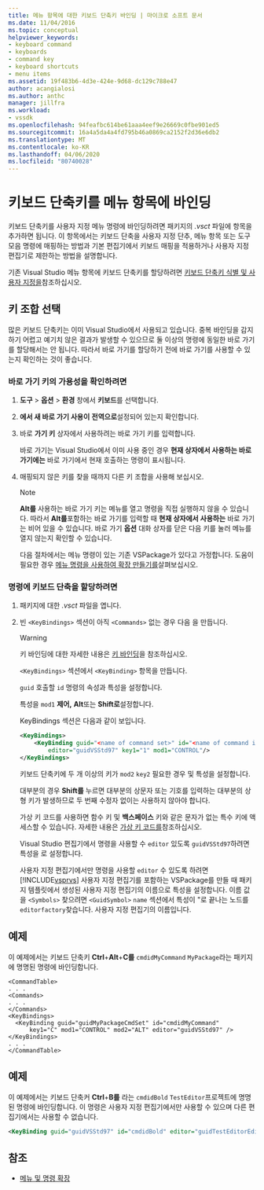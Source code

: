 ```yaml
---
title: 메뉴 항목에 대한 키보드 단축키 바인딩 | 마이크로 소프트 문서
ms.date: 11/04/2016
ms.topic: conceptual
helpviewer_keywords:
- keyboard command
- keyboards
- command key
- keyboard shortcuts
- menu items
ms.assetid: 19f483b6-4d3e-424e-9d68-dc129c788e47
author: acangialosi
ms.author: anthc
manager: jillfra
ms.workload:
- vssdk
ms.openlocfilehash: 94feafbc614be61aaa4eef9e26669c0fbe901ed5
ms.sourcegitcommit: 16a4a5da4a4fd795b46a0869ca2152f2d36e6db2
ms.translationtype: MT
ms.contentlocale: ko-KR
ms.lasthandoff: 04/06/2020
ms.locfileid: "80740028"
---
```

# <a name="bind-keyboard-shortcuts-to-menu-items"></a>키보드 단축키를 메뉴 항목에 바인딩
키보드 단축키를 사용자 지정 메뉴 명령에 바인딩하려면 패키지의 *.vsct* 파일에 항목을 추가하면 됩니다. 이 항목에서는 키보드 단축을 사용자 지정 단추, 메뉴 항목 또는 도구 모음 명령에 매핑하는 방법과 기본 편집기에서 키보드 매핑을 적용하거나 사용자 지정 편집기로 제한하는 방법을 설명합니다.

 기존 Visual Studio 메뉴 항목에 키보드 단축키를 할당하려면 [키보드 단축키 식별 및 사용자 지정을](../ide/identifying-and-customizing-keyboard-shortcuts-in-visual-studio.md)참조하십시오.

## <a name="choose-a-key-combination"></a>키 조합 선택
 많은 키보드 단축키는 이미 Visual Studio에서 사용되고 있습니다. 중복 바인딩을 감지하기 어렵고 예기치 않은 결과가 발생할 수 있으므로 둘 이상의 명령에 동일한 바로 가기를 할당해서는 안 됩니다. 따라서 바로 가기를 할당하기 전에 바로 가기를 사용할 수 있는지 확인하는 것이 좋습니다.

### <a name="to-verify-the-availability-of-a-keyboard-shortcut"></a>바로 가기 키의 가용성을 확인하려면

1. **도구** > **옵션** > **환경** 창에서 **키보드**를 선택합니다.

2. **에서 새 바로 가기 사용이** **전역으로**설정되어 있는지 확인합니다.

3. 바로 **가기 키** 상자에서 사용하려는 바로 가기 키를 입력합니다.

    바로 가기는 Visual Studio에서 이미 사용 중인 경우 **현재 상자에서 사용하는 바로 가기에는** 바로 가기에서 현재 호출하는 명령이 표시됩니다.

4. 매핑되지 않은 키를 찾을 때까지 다른 키 조합을 사용해 보십시오.

   > [!NOTE]
   > **Alt를** 사용하는 바로 가기 키는 메뉴를 열고 명령을 직접 실행하지 않을 수 있습니다. 따라서 **Alt를**포함하는 바로 가기를 입력할 때 **현재 상자에서 사용하는** 바로 가기는 비어 있을 수 있습니다. 바로 가기 **옵션** 대화 상자를 닫은 다음 키를 눌러 메뉴를 열지 않는지 확인할 수 있습니다.

   다음 절차에서는 메뉴 명령이 있는 기존 VSPackage가 있다고 가정합니다. 도움이 필요한 경우 [메뉴 명령을 사용하여 확장 만들기를](../extensibility/creating-an-extension-with-a-menu-command.md)살펴보십시오.

### <a name="to-assign-a-keyboard-shortcut-to-a-command"></a>명령에 키보드 단축을 할당하려면

1. 패키지에 대한 *.vsct* 파일을 엽니다.

2. 빈 `<KeyBindings>` 섹션이 아직 `<Commands>` 없는 경우 다음 을 만듭니다.

   > [!WARNING]
   > 키 바인딩에 대한 자세한 내용은 [키 바인딩](../extensibility/keybinding-element.md)을 참조하십시오.

    `<KeyBindings>` 섹션에서 `<KeyBinding>` 항목을 만듭니다.

    `guid` 호출할 `id` 명령의 속성과 특성을 설정합니다.

    특성을 `mod1` **제어,** **Alt**또는 **Shift로**설정합니다.

    KeyBindings 섹션은 다음과 같이 보입니다.

   ```xml
   <KeyBindings>
       <KeyBinding guid="<name of command set>" id="<name of command id>"
           editor="guidVSStd97" key1="1" mod1="CONTROL"/>
   </KeyBindings>

   ```

   키보드 단축키에 두 개 이상의 키가 `mod2` `key2` 필요한 경우 및 특성을 설정합니다.

   대부분의 경우 **Shift를** 누르면 대부분의 상문자 또는 기호를 입력하는 대부분의 상형 키가 발생하므로 두 번째 수정자 없이는 사용하지 않아야 합니다.

   가상 키 코드를 사용하면 함수 키 및 **백스페이스** 키와 같은 문자가 없는 특수 키에 액세스할 수 있습니다. 자세한 내용은 [가상 키 코드를](/windows/desktop/inputdev/virtual-key-codes)참조하십시오.

   Visual Studio 편집기에서 명령을 사용할 수 `editor` 있도록 `guidVSStd97`하려면 특성을 로 설정합니다.

   사용자 지정 편집기에서만 명령을 사용할 `editor` 수 있도록 하려면 [!INCLUDE[vsprvs](../code-quality/includes/vsprvs_md.md)] 사용자 지정 편집기를 포함하는 VSPackage를 만들 때 패키지 템플릿에서 생성된 사용자 지정 편집기의 이름으로 특성을 설정합니다. 이름 값을 `<Symbols>` 찾으려면 `<GuidSymbol>` `name` 섹션에서 특성이 "로 끝나는 노드를`editorfactory`찾습니다. 사용자 지정 편집기의 이름입니다.

## <a name="example"></a>예제
 이 예제에서는 키보드 단축키 **Ctrl**+**Alt**+**C를** `cmdidMyCommand` `MyPackage`라는 패키지에 명명된 명령에 바인딩합니다.

```
<CommandTable>
. . .
<Commands>
. . .
</Commands>
<KeyBindings>
  <KeyBinding guid="guidMyPackageCmdSet" id="cmdidMyCommand"
      key1="C" mod1="CONTROL" mod2="ALT" editor="guidVSStd97" />
</KeyBindings>
. . .
</CommandTable>
```

## <a name="example"></a>예제
 이 예제에서는 키보드 단축커 **Ctrl**+**B를** 라는 `cmdidBold` `TestEditor`프로젝트에 명명된 명령에 바인딩합니다. 이 명령은 사용자 지정 편집기에서만 사용할 수 있으며 다른 편집기에서는 사용할 수 없습니다.

```xml
<KeyBinding guid="guidVSStd97" id="cmdidBold" editor="guidTestEditorEditorFactory" key1="B" mod1="Control" />
```

## <a name="see-also"></a>참조
- [메뉴 및 명령 확장](../extensibility/extending-menus-and-commands.md)
